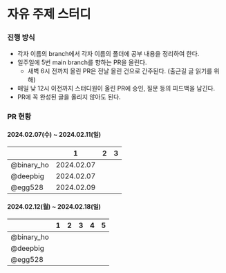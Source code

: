 # 자유 주제 스터디
### 진행 방식
- 각자 이름의 branch에서 각자 이름의 폴더에 공부 내용을 정리하여 한다.
- 일주일에 5번 main branch를 향하는 PR을 올린다.
  - 새벽 6시 전까지 올린 PR은 전날 올린 건으로 간주된다. (출근길 글 읽기를 위해)
- 매일 낮 12시 이전까지 스터디원이 올린 PR에 승인, 질문 등의 피드백을 남긴다.
- PR에 꼭 완성된 글을 올리지 않아도 된다.

### PR 현황
#### 2024.02.07(수) ~ 2024.02.11(일)
|            | 1           | 2 | 3 |
|------------|-------------|---|---|
| @binary_ho | 2024.02.07  |   |   |
| @deepbig   | 2024.02.07  |   |   |
| @egg528    | 2024.02.09  |   |   |


#### 2024.02.12(월) ~ 2024.02.18(일)
|            | 1 | 2 | 3 | 4 | 5 |
|------------|---|---|---|---|---|
| @binary_ho |   |   |   |   |   |
| @deepbig   |   |   |   |   |   |
| @egg528    |   |   |   |   |   |

